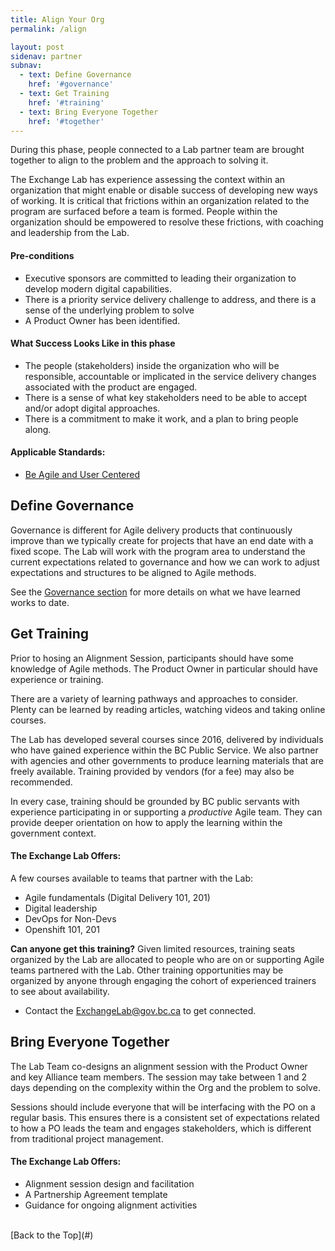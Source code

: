 ```yaml
---
title: Align Your Org
permalink: /align

layout: post
sidenav: partner
subnav:
  - text: Define Governance
    href: '#governance'
  - text: Get Training
    href: '#training'
  - text: Bring Everyone Together
    href: '#together'
---
```

During this phase, people connected to a Lab partner team are brought together to align to the problem and the approach to solving it.

The Exchange Lab has experience assessing the context within an organization that might enable or disable success of developing new ways of working. It is critical that frictions within an organization related to the program are surfaced before a team is formed. People within the organization should be empowered to resolve these frictions, with coaching and leadership from the Lab.

#### Pre-conditions
- Executive sponsors are committed to leading their organization to develop modern digital capabilities.
- There is a priority service delivery challenge to address, and there is a sense of the underlying problem to solve
- A Product Owner has been identified.

#### What Success Looks Like in this phase
- The people (stakeholders) inside the organization who will be responsible, accountable or implicated in the service delivery changes associated with the product are engaged.
- There is a sense of what key stakeholders need to be able to accept and/or adopt digital approaches.
- There is a commitment to make it work, and a plan to bring people along.

#### Applicable Standards:
- [Be Agile and User Centered](https://github.com/bcgov/exchangelabops/reference/standard.md#agile)

## Define Governance
Governance is different for Agile delivery products that continuously improve than we typically create for projects that have an end date with a fixed scope. The Lab will work with the program area to understand the current expectations related to governance and how we can work to adjust expectations and structures to be aligned to Agile methods.

See the [Governance section](https://heatherremacle.github.io/exchangelabops/governance) for more details on what we have learned works to date.

## Get Training

Prior to hosing an Alignment Session, participants should have some knowledge of Agile methods. The Product Owner in particular should have experience or training.

There are a variety of learning pathways and approaches to consider. Plenty can be learned by reading articles, watching videos and taking online courses.

The Lab has developed several courses since 2016, delivered by individuals who have gained experience within the BC Public Service. We also partner with agencies and other governments to produce learning materials that are freely available. Training provided by vendors (for a fee) may also be recommended.

In every case, training should be grounded by BC public servants with experience participating in or supporting a *productive* Agile team. They can provide deeper orientation on how to apply the learning within the government context.

#### The Exchange Lab Offers:
A few courses available to teams that partner with the Lab:
- Agile fundamentals (Digital Delivery 101, 201)
- Digital leadership
- DevOps for Non-Devs
- Openshift 101, 201

**Can anyone get this training?**
Given limited resources, training seats organized by the Lab are allocated to people who are on or supporting Agile teams partnered with the Lab. Other training opportunities may be organized by anyone through engaging the cohort of experienced trainers to see about availability.
- Contact the ExchangeLab@gov.bc.ca to get connected.

## Bring Everyone Together

The Lab Team co-designs an alignment session with the Product Owner and key Alliance team members. The session may take between 1 and 2 days depending on the complexity within the Org and the problem to solve.

Sessions should include everyone that will be interfacing with the PO on a regular basis. This ensures there is a consistent set of expectations related to how a PO leads the team and engages stakeholders, which is different from traditional project management.

#### The Exchange Lab Offers:
- Alignment session design and facilitation
- A Partnership Agreement template
- Guidance for ongoing alignment activities

<br/>
[Back to the Top](#)
